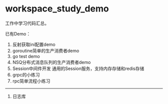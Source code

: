 # workspace_study_demo
工作中学习代码汇总。

已有Demo：
1. 反射获取ini配置demo
2. goroutine简单的生产消费者demo
3. go test demo
4. NSQ分布式消息队列的生产消费者demo
5. Session中间件开发
   通用的Session服务，支持内存存储和redis存储
6. grpc的小练习
7. rpc简单流程小练习
-------------------
1. 日志库
